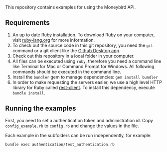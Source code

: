This repository contains examples for using the Moneybird API.

## Requirements

1. An up to date Ruby installation. To download Ruby on your computer, visit [ruby-lang.org](https://www.ruby-lang.org/en/downloads/) for more information.
2. To check out the source code in this git repository, you need the `git` command or a git client like the [Github Desktop app](https://desktop.github.com/).
3. Check out this repository in a local folder in your computer.
4. All files can be executed using `ruby`, therefore you need a command line like Terminal for Mac or Command Prompt for Windows. All following commands should be executed in the command line.
5. Install the `bundler` gem to manage dependencies: `gem install bundler`
6. In order to make requesting the servers easier, we use a high level HTTP library for Ruby called [rest-client](https://github.com/rest-client/rest-client). To install this dependency, execute `bundle install`.

## Running the examples

First, you need to set a authentication token and administration id. Copy `config_example.rb` to `config.rb` and change the values in the file.

Each example in the subfolders can be run independently, for example:

```
bundle exec authentication/test_authentication.rb
```
